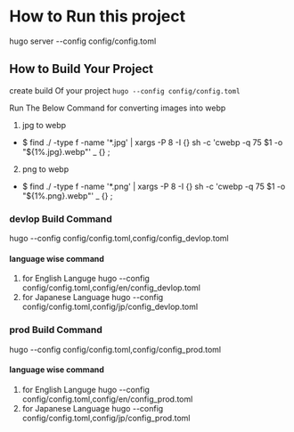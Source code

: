 # How to Run this project
hugo server --config config/config.toml



## How to Build Your Project 
create build Of your project
`hugo --config config/config.toml` 

Run The Below Command for converting images into webp
1. jpg to webp
- $ find ./ -type f -name '*.jpg' | xargs -P 8 -I {} sh -c 'cwebp -q 75 $1 -o "${1%.jpg}.webp"' _ {} \;

2. png to webp
- $ find ./ -type f -name '*.png' | xargs -P 8 -I {} sh -c 'cwebp -q 75 $1 -o "${1%.png}.webp"' _ {} \;


### devlop Build Command
hugo --config config/config.toml,config/config_devlop.toml

#### language wise command
1. for English Languge
hugo --config config/config.toml,config/en/config_devlop.toml
2. for Japanese Language
hugo --config config/config.toml,config/jp/config_devlop.toml
   


### prod Build Command
hugo --config config/config.toml,config/config_prod.toml

#### language wise command
1. for English Languge
hugo --config config/config.toml,config/en/config_prod.toml
2. for Japanese Language
hugo --config config/config.toml,config/jp/config_prod.toml

